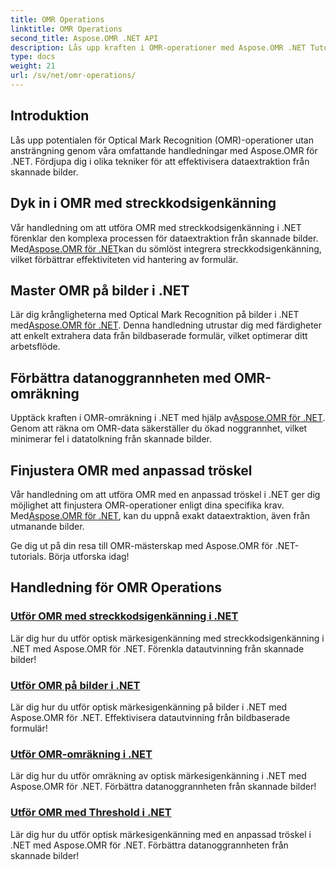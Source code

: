 ```yaml
---
title: OMR Operations
linktitle: OMR Operations
second_title: Aspose.OMR .NET API
description: Lås upp kraften i OMR-operationer med Aspose.OMR .NET Tutorials Listing. Utforska streckkodsigenkänning, bildbehandling, omräkning och tröskeljusteringar!
type: docs
weight: 21
url: /sv/net/omr-operations/
---
```

## Introduktion

Lås upp potentialen för Optical Mark Recognition (OMR)-operationer utan ansträngning genom våra omfattande handledningar med Aspose.OMR för .NET. Fördjupa dig i olika tekniker för att effektivisera dataextraktion från skannade bilder.

## Dyk in i OMR med streckkodsigenkänning
 Vår handledning om att utföra OMR med streckkodsigenkänning i .NET förenklar den komplexa processen för dataextraktion från skannade bilder. Med[Aspose.OMR för .NET](./perform-omr-barcode-recognition/)kan du sömlöst integrera streckkodsigenkänning, vilket förbättrar effektiviteten vid hantering av formulär.

## Master OMR på bilder i .NET
 Lär dig krångligheterna med Optical Mark Recognition på bilder i .NET med[Aspose.OMR för .NET](./perform-omr-on-images/). Denna handledning utrustar dig med färdigheter att enkelt extrahera data från bildbaserade formulär, vilket optimerar ditt arbetsflöde.

## Förbättra datanoggrannheten med OMR-omräkning
 Upptäck kraften i OMR-omräkning i .NET med hjälp av[Aspose.OMR för .NET](./perform-omr-recalculation/). Genom att räkna om OMR-data säkerställer du ökad noggrannhet, vilket minimerar fel i datatolkning från skannade bilder.

## Finjustera OMR med anpassad tröskel
 Vår handledning om att utföra OMR med en anpassad tröskel i .NET ger dig möjlighet att finjustera OMR-operationer enligt dina specifika krav. Med[Aspose.OMR för .NET](./perform-omr-with-threshold/), kan du uppnå exakt dataextraktion, även från utmanande bilder.

Ge dig ut på din resa till OMR-mästerskap med Aspose.OMR för .NET-tutorials. Börja utforska idag!

## Handledning för OMR Operations
### [Utför OMR med streckkodsigenkänning i .NET](./perform-omr-barcode-recognition/)
Lär dig hur du utför optisk märkesigenkänning med streckkodsigenkänning i .NET med Aspose.OMR för .NET. Förenkla datautvinning från skannade bilder!
### [Utför OMR på bilder i .NET](./perform-omr-on-images/)
Lär dig hur du utför optisk märkesigenkänning på bilder i .NET med Aspose.OMR för .NET. Effektivisera datautvinning från bildbaserade formulär!
### [Utför OMR-omräkning i .NET](./perform-omr-recalculation/)
Lär dig hur du utför omräkning av optisk märkesigenkänning i .NET med Aspose.OMR för .NET. Förbättra datanoggrannheten från skannade bilder!
### [Utför OMR med Threshold i .NET](./perform-omr-with-threshold/)
Lär dig hur du utför optisk märkesigenkänning med en anpassad tröskel i .NET med Aspose.OMR för .NET. Förbättra datanoggrannheten från skannade bilder!